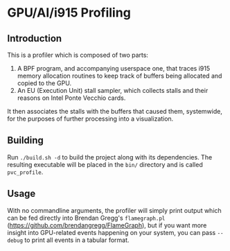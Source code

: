GPU/AI/i915 Profiling
=====================

Introduction
------------

This is a profiler which is composed of two parts:
1. A BPF program, and accompanying userspace one, that traces i915 memory allocation
   routines to keep track of buffers being allocated and copied to the GPU.
2. An EU (Execution Unit) stall sampler, which collects stalls and their reasons on
   Intel Ponte Vecchio cards.
   
It then associates the stalls with the buffers that caused them, systemwide, for the
purposes of further processing into a visualization.

Building
--------

Run `./build.sh -d` to build the project along with its dependencies. The resulting
executable will be placed in the `bin/` directory and is called `pvc_profile`.

Usage
-----

With no commandline arguments, the profiler will simply print output which can be
fed directly into Brendan Gregg's `flamegraph.pl` (https://github.com/brendangregg/FlameGraph),
but if you want more insight into GPU-related events happening on your system, you can
pass `--debug` to print all events in a tabular format.
